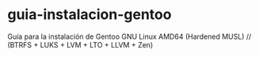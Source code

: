 # guia-instalacion-gentoo
Guía para la instalación de Gentoo GNU Linux AMD64 (Hardened MUSL) // (BTRFS + LUKS + LVM + LTO + LLVM + Zen)
